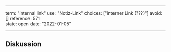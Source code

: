 
---
term:      "internal link"
use:       "Notiz-Link"
choices:   ["interner Link (???)"]
avoid:     []
reference: 571        
state:     open
date:      "2022-01-05"

---

## Diskussion

